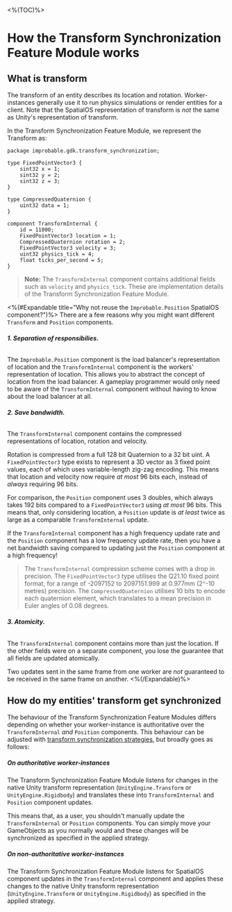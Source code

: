 <%(TOC)%>

# How the Transform Synchronization Feature Module works

## What is transform

The transform of an entity describes its location and rotation. Worker-instances generally use it to run physics simulations or render entities for a client. Note that the SpatialOS representation of transform is _not_ the same as Unity's representation of transform.

In the Transform Synchronization Feature Module, we represent the Transform as:

```schemalang
package improbable.gdk.transform_synchronization;

type FixedPointVector3 {
    sint32 x = 1;
    sint32 y = 2;
    sint32 z = 3;
}

type CompressedQuaternion {
    uint32 data = 1;
}

component TransformInternal {
    id = 11000;
    FixedPointVector3 location = 1;
    CompressedQuaternion rotation = 2;
    FixedPointVector3 velocity = 3;
    uint32 physics_tick = 4;
    float ticks_per_second = 5;
}
```

> **Note:** The `TransformInternal` component contains additional fields such as `velocity` and `physics_tick`. These are implementation details of the Transform Synchronization Feature Module.

<%(#Expandable title="Why not reuse the <code>Improbable.Position</code> SpatialOS component?")%>
There are a few reasons why you might want different `Transform` and `Position` components.

###### **1. Separation of responsibilies.**

The `Improbable.Position` component is the load balancer's representation of location and the `TransformInternal` component is the workers' representation of location. This allows you to abstract the concept of location from the load balancer. A gameplay programmer would only need to be aware of the `TransformInternal` component without having to know about the load balancer at all.

###### **2. Save bandwidth.**

The `TransformInternal` component contains the compressed representations of location, rotation and velocity.

Rotation is compressed from a full 128 bit Quaternion to a 32 bit uint. A `FixedPointVector3` type exists to represent a 3D vector as 3 fixed point values, each of which uses variable-length zig-zag encoding. This means that location and velocity now require _at most_ 96 bits each, instead of _always_ requiring 96 bits.

For comparison, the `Position` component uses 3 doubles, which always takes 192 bits compared to a `FixedPointVector3` using _at most_ 96 bits. This means that, only considering location, a `Position` update is _at least_ twice as large as a comparable `TransformInternal` update.

If the `TransformInternal` component has a high frequency update rate and the `Position` component has a low frequency update rate, then you have a net bandwidth saving compared to updating just the `Position` component at a high frequency!

> The `TransformInternal` compression scheme comes with a drop in precision. The `FixedPointVector3` type utilises the Q21.10 fixed point format, for a range of -2097152 to 2097151.999 at 0.977mm (2^-10 metres) precision. The `CompressedQuaternion` utilises 10 bits to encode each quaternion element, which translates to a mean precision in Euler angles of 0.08 degrees.

###### **3. Atomicity.**
The `TransformInternal` component contains more than just the location. If the other fields were on a separate component, you lose the guarantee that all fields are updated atomically.

Two updates sent in the same frame from one worker are _not_ guaranteed to be received in the same frame on another.
<%(/Expandable)%>

## How do my entities' transform get synchronized

The behaviour of the Transform Synchronization Feature Modules differs depending on whether your worker-instance is authoritative over the `TransformInternal` _and_ `Position` components. This behaviour can be adjusted with [transform synchronization strategies]({{urlRoot}}/modules/transform-sync/strategies), but broadly goes as follows:

##### On authoritative worker-instances

The Transform Synchronization Feature Module listens for changes in the native Unity transform representation (`UnityEngine.Transform` or `UnityEngine.Rigidbody`) and translates these into `TransformInternal` and `Position` component updates.

This means that, as a user, you shouldn't manually update the `TransformInternal` or `Position` components. You can simply move your GameObjects as you normally would and these changes will be synchronized as specified in the applied strategy.

##### On non-authoritative worker-instances

The Transform Synchronization Feature Module listens for SpatialOS component updates in the `TransformInternal` component and applies these changes to the native Unity transform representation (`UnityEngine.Transform` or `UnityEngine.Rigidbody`) as specified in the applied strategy.

